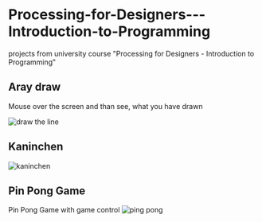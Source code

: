 # Processing-for-Designers---Introduction-to-Programming
projects from university course "Processing for Designers - Introduction to Programming"

## Aray draw
Mouse over the screen and than see, what you have drawn

![draw the line](https://user-images.githubusercontent.com/36308912/36646955-012a2324-1a7f-11e8-8bec-b9234d5605a3.PNG)

## Kaninchen
![kaninchen](https://user-images.githubusercontent.com/36308912/36647078-7017ede2-1a80-11e8-836c-4103b6214dec.PNG)

## Pin Pong Game
Pin Pong Game with game control
![ping pong](https://user-images.githubusercontent.com/36308912/36647171-d8bc9cfc-1a81-11e8-97cb-9e6a2af8ea8f.PNG)
